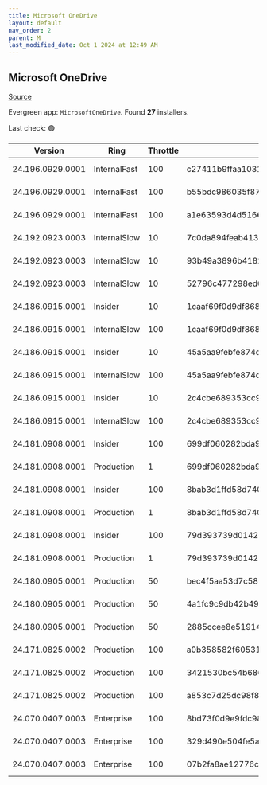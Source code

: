 ```yaml
---
title: Microsoft OneDrive
layout: default
nav_order: 2
parent: M
last_modified_date: Oct 1 2024 at 12:49 AM
---
```


## Microsoft OneDrive

[Source](https://onedrive.live.com/)

Evergreen app: `MicrosoftOneDrive`. Found **27** installers.

Last check: 🟢

| Version          | Ring         | Throttle | Sha256                                                           | Architecture | Type | URI                                                                                                                                                                  |
| ---------------- | ------------ | -------- | ---------------------------------------------------------------- | ------------ | ---- | -------------------------------------------------------------------------------------------------------------------------------------------------------------------- |
| 24.196.0929.0001 | InternalFast | 100      | c27411b9ffaa10319ec96130f63b551dda0eee87102d47cb8b6b962b378a7c13 | ARM64        | exe  | [https://oneclient.sfx.ms/Win/Installers/24.196.0929.0001/arm64/OneDriveSetup.exe](https://oneclient.sfx.ms/Win/Installers/24.196.0929.0001/arm64/OneDriveSetup.exe) |
| 24.196.0929.0001 | InternalFast | 100      | b55bdc986035f87ac97e40859260d07aca9bf067e2d0b140aec0672d8412e9d5 | x64          | exe  | [https://oneclient.sfx.ms/Win/Installers/24.196.0929.0001/amd64/OneDriveSetup.exe](https://oneclient.sfx.ms/Win/Installers/24.196.0929.0001/amd64/OneDriveSetup.exe) |
| 24.196.0929.0001 | InternalFast | 100      | a1e63593d4d5166af0a78f3ea91307a082180d181e975060c7596f6b752b4c22 | x86          | exe  | [https://oneclient.sfx.ms/Win/Installers/24.196.0929.0001/OneDriveSetup.exe](https://oneclient.sfx.ms/Win/Installers/24.196.0929.0001/OneDriveSetup.exe)             |
| 24.192.0923.0003 | InternalSlow | 10       | 7c0da894feab413b62d73560a759950fb642bd3cd88923d4989b889f3eb3853b | ARM64        | exe  | [https://oneclient.sfx.ms/Win/Installers/24.192.0923.0003/arm64/OneDriveSetup.exe](https://oneclient.sfx.ms/Win/Installers/24.192.0923.0003/arm64/OneDriveSetup.exe) |
| 24.192.0923.0003 | InternalSlow | 10       | 93b49a3896b4182176a60de3bc61e88f379212c940c954cfadc30f36e64b06e0 | x64          | exe  | [https://oneclient.sfx.ms/Win/Installers/24.192.0923.0003/amd64/OneDriveSetup.exe](https://oneclient.sfx.ms/Win/Installers/24.192.0923.0003/amd64/OneDriveSetup.exe) |
| 24.192.0923.0003 | InternalSlow | 10       | 52796c477298ed0296bdf0458a2a072674e0f6696cecb019300b205e08a2b0b5 | x86          | exe  | [https://oneclient.sfx.ms/Win/Installers/24.192.0923.0003/OneDriveSetup.exe](https://oneclient.sfx.ms/Win/Installers/24.192.0923.0003/OneDriveSetup.exe)             |
| 24.186.0915.0001 | Insider      | 10       | 1caaf69f0d9df86868a698114fcb9ea8610d9035a3766914751d31e4e8935625 | ARM64        | exe  | [https://oneclient.sfx.ms/Win/Installers/24.186.0915.0001/arm64/OneDriveSetup.exe](https://oneclient.sfx.ms/Win/Installers/24.186.0915.0001/arm64/OneDriveSetup.exe) |
| 24.186.0915.0001 | InternalSlow | 100      | 1caaf69f0d9df86868a698114fcb9ea8610d9035a3766914751d31e4e8935625 | ARM64        | exe  | [https://oneclient.sfx.ms/Win/Installers/24.186.0915.0001/arm64/OneDriveSetup.exe](https://oneclient.sfx.ms/Win/Installers/24.186.0915.0001/arm64/OneDriveSetup.exe) |
| 24.186.0915.0001 | Insider      | 10       | 45a5aa9febfe874c2315c9d59f48d372cd0dd3025069d98217f596522a84f3e5 | x64          | exe  | [https://oneclient.sfx.ms/Win/Installers/24.186.0915.0001/amd64/OneDriveSetup.exe](https://oneclient.sfx.ms/Win/Installers/24.186.0915.0001/amd64/OneDriveSetup.exe) |
| 24.186.0915.0001 | InternalSlow | 100      | 45a5aa9febfe874c2315c9d59f48d372cd0dd3025069d98217f596522a84f3e5 | x64          | exe  | [https://oneclient.sfx.ms/Win/Installers/24.186.0915.0001/amd64/OneDriveSetup.exe](https://oneclient.sfx.ms/Win/Installers/24.186.0915.0001/amd64/OneDriveSetup.exe) |
| 24.186.0915.0001 | Insider      | 10       | 2c4cbe689353cc9f127133717612397b563d33c9d6a5d57b4acf3489e3a0e304 | x86          | exe  | [https://oneclient.sfx.ms/Win/Installers/24.186.0915.0001/OneDriveSetup.exe](https://oneclient.sfx.ms/Win/Installers/24.186.0915.0001/OneDriveSetup.exe)             |
| 24.186.0915.0001 | InternalSlow | 100      | 2c4cbe689353cc9f127133717612397b563d33c9d6a5d57b4acf3489e3a0e304 | x86          | exe  | [https://oneclient.sfx.ms/Win/Installers/24.186.0915.0001/OneDriveSetup.exe](https://oneclient.sfx.ms/Win/Installers/24.186.0915.0001/OneDriveSetup.exe)             |
| 24.181.0908.0001 | Insider      | 100      | 699df060282bda99f0d1218714cb9ad86b1607510004a78c350e59efbdc51c9a | ARM64        | exe  | [https://oneclient.sfx.ms/Win/Installers/24.181.0908.0001/arm64/OneDriveSetup.exe](https://oneclient.sfx.ms/Win/Installers/24.181.0908.0001/arm64/OneDriveSetup.exe) |
| 24.181.0908.0001 | Production   | 1        | 699df060282bda99f0d1218714cb9ad86b1607510004a78c350e59efbdc51c9a | ARM64        | exe  | [https://oneclient.sfx.ms/Win/Installers/24.181.0908.0001/arm64/OneDriveSetup.exe](https://oneclient.sfx.ms/Win/Installers/24.181.0908.0001/arm64/OneDriveSetup.exe) |
| 24.181.0908.0001 | Insider      | 100      | 8bab3d1ffd58d740e40b7e632328a893fb6d4660e8e0f8bd381be45d44f68d5f | x64          | exe  | [https://oneclient.sfx.ms/Win/Installers/24.181.0908.0001/amd64/OneDriveSetup.exe](https://oneclient.sfx.ms/Win/Installers/24.181.0908.0001/amd64/OneDriveSetup.exe) |
| 24.181.0908.0001 | Production   | 1        | 8bab3d1ffd58d740e40b7e632328a893fb6d4660e8e0f8bd381be45d44f68d5f | x64          | exe  | [https://oneclient.sfx.ms/Win/Installers/24.181.0908.0001/amd64/OneDriveSetup.exe](https://oneclient.sfx.ms/Win/Installers/24.181.0908.0001/amd64/OneDriveSetup.exe) |
| 24.181.0908.0001 | Insider      | 100      | 79d393739d0142adf68d7cf68fade5d762d75359502bc0849acfdc438251f671 | x86          | exe  | [https://oneclient.sfx.ms/Win/Installers/24.181.0908.0001/OneDriveSetup.exe](https://oneclient.sfx.ms/Win/Installers/24.181.0908.0001/OneDriveSetup.exe)             |
| 24.181.0908.0001 | Production   | 1        | 79d393739d0142adf68d7cf68fade5d762d75359502bc0849acfdc438251f671 | x86          | exe  | [https://oneclient.sfx.ms/Win/Installers/24.181.0908.0001/OneDriveSetup.exe](https://oneclient.sfx.ms/Win/Installers/24.181.0908.0001/OneDriveSetup.exe)             |
| 24.180.0905.0001 | Production   | 50       | bec4f5aa53d7c5865737611b544385f41c712ee7250727ec18cb20cad08c5739 | ARM64        | exe  | [https://oneclient.sfx.ms/Win/Installers/24.180.0905.0001/arm64/OneDriveSetup.exe](https://oneclient.sfx.ms/Win/Installers/24.180.0905.0001/arm64/OneDriveSetup.exe) |
| 24.180.0905.0001 | Production   | 50       | 4a1fc9c9db42b49d04eea2f7630ec18ee9e940ccfe01d9c8d73411e74f4e0d92 | x64          | exe  | [https://oneclient.sfx.ms/Win/Installers/24.180.0905.0001/amd64/OneDriveSetup.exe](https://oneclient.sfx.ms/Win/Installers/24.180.0905.0001/amd64/OneDriveSetup.exe) |
| 24.180.0905.0001 | Production   | 50       | 2885ccee8e5191466a8ed0e2652a144a193bebb85a84658fbc42290f8782c2a8 | x86          | exe  | [https://oneclient.sfx.ms/Win/Installers/24.180.0905.0001/OneDriveSetup.exe](https://oneclient.sfx.ms/Win/Installers/24.180.0905.0001/OneDriveSetup.exe)             |
| 24.171.0825.0002 | Production   | 100      | a0b358582f60531fad9f4dd19a021d88e1ea0aafa61b17b98a41f5eebcca79e4 | ARM64        | exe  | [https://oneclient.sfx.ms/Win/Installers/24.171.0825.0002/arm64/OneDriveSetup.exe](https://oneclient.sfx.ms/Win/Installers/24.171.0825.0002/arm64/OneDriveSetup.exe) |
| 24.171.0825.0002 | Production   | 100      | 3421530bc54b686ad900719752a7181fde1cac4428ff265004409b59cb1803c3 | x64          | exe  | [https://oneclient.sfx.ms/Win/Installers/24.171.0825.0002/amd64/OneDriveSetup.exe](https://oneclient.sfx.ms/Win/Installers/24.171.0825.0002/amd64/OneDriveSetup.exe) |
| 24.171.0825.0002 | Production   | 100      | a853c7d25dc98f8c80e9e95537408f346a02672a4e5b4c2225f8bf2205ebb8bc | x86          | exe  | [https://oneclient.sfx.ms/Win/Installers/24.171.0825.0002/OneDriveSetup.exe](https://oneclient.sfx.ms/Win/Installers/24.171.0825.0002/OneDriveSetup.exe)             |
| 24.070.0407.0003 | Enterprise   | 100      | 8bd73f0d9e9fdc98e7cb5610236c0abe136082c3a577346b190c99f56eacb29a | ARM64        | exe  | [https://oneclient.sfx.ms/Win/Installers/24.070.0407.0003/arm64/OneDriveSetup.exe](https://oneclient.sfx.ms/Win/Installers/24.070.0407.0003/arm64/OneDriveSetup.exe) |
| 24.070.0407.0003 | Enterprise   | 100      | 329d490e504fe5ae022eeb1a6f21504805b9bdf592d781b514cc33da5483a189 | x64          | exe  | [https://oneclient.sfx.ms/Win/Installers/24.070.0407.0003/amd64/OneDriveSetup.exe](https://oneclient.sfx.ms/Win/Installers/24.070.0407.0003/amd64/OneDriveSetup.exe) |
| 24.070.0407.0003 | Enterprise   | 100      | 07b2fa8ae12776c654ea1eb66b0ed046b7f63ecb5c37bc4eb17fad92e99459e8 | x86          | exe  | [https://oneclient.sfx.ms/Win/Installers/24.070.0407.0003/OneDriveSetup.exe](https://oneclient.sfx.ms/Win/Installers/24.070.0407.0003/OneDriveSetup.exe)             |
